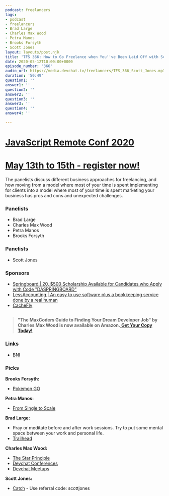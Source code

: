 ```yaml
---
podcast: freelancers
tags:
- podcast
- freelancers
- Brad Large
- Charles Max Wood
- Petra Manos
- Brooks Forsyth
- Scott Jones
layout: layouts/post.njk
title: 'TFS 366: How to Go Freelance when You''ve Been Laid Off with Scott Jones'
date: 2020-05-12T10:00:00+0000
episode_number: '366'
audio_url: https://media.devchat.tv/freelancers/TFS_366_Scott_Jones.mp3
duration: '50:49'
question1: ''
answer1: ''
question2: ''
answer2: ''
question3: ''
answer3: ''
question4: ''
answer4: ''

---
```

# [JavaScript Remote Conf 2020](https://devchat.tv/conferences/javascript-remote-2020/ "JavaScript Remote Conf 2020")

# [May 13th to 15th - register now!](https://devchat.tv/conferences/javascript-remote-2020/ "JavaScript Remote Conf 2020")

The panelists discuss different business approaches for freelancing, and how moving from a model where most of your time is spent implementing for clients into a model where most of your time is spent marketing your business has pros and cons and unexpected challenges.

### **Panelists**

* Brad Large
* Charles Max Wood
* Petra Manos
* Brooks Forsyth

### **Panelists**

* Scott Jones

### **Sponsors**

* [Springboard | 20, $500 Scholarship Available for Candidates who Apply with Code "DASPRINGBOARD"](http://go.thoughtleaders.io/1825320200513)
* [LessAccounting | An easy to use software plus a bookkeeping service done by a real human](https://www.lessaccounting.com/bookkeeping/?source=thefreelancershow)
* [CacheFly](https://www.cachefly.com/)

## 

> **"The MaxCoders Guide to Finding Your Dream Developer Job" by Charles Max Wood is now available on Amazon.**[ **Get Your Copy Today!**](https://www.amazon.com/gp/product/B081MBL5C9/ref=as_li_ss_tl?ie=UTF8&linkCode=sl1&tag=devchattv-20&linkId=9d61363241636e2546ef46abba198746&language=en_US)

### **Links**

* [BNI](https://www.bni.com/)

### **Picks**

**Brooks Forsyth:**

* [Pokemon GO](https://www.pokemongo.com/en-us/)

**Petra Manos:**

* [From Single to Scale](https://www.amazon.com/Single-Scale-Person-Business-Entrepreneur/dp/1484238133)

**Brad Large:**

* Pray or meditate before and after work sessions. Try to put some mental space between your work and personal life.
* [Trailhead](https://trailhead.salesforce.com/en)

**Charles Max Wood:**

* [The Star Principle](https://amzn.to/2yhuxnG)
* [Devchat Conferences](https://devchat.tv/conferences/)
* [Devchat Meetups](https://devchat.tv/meetups/)

**Scott Jones:**

* [Catch](https://www.catch.co/) - Use referral code: scottjones
